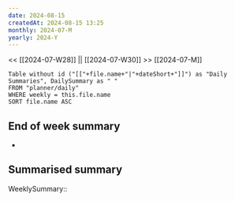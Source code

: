 ```yaml
---
date: 2024-08-15
createdAt: 2024-08-15 13:25
monthly: 2024-07-M
yearly: 2024-Y
---
```


<< [[2024-07-W28]] || [[2024-07-W30]] >>
[[2024-07-M]]

```dataview
Table without id ("[["+file.name+"|"+dateShort+"]]") as "Daily Summaries", DailySummary as " "
FROM "planner/daily"
WHERE weekly = this.file.name
SORT file.name ASC
```

## End of week summary
- 

**Summarised summary**
- 

WeeklySummary::